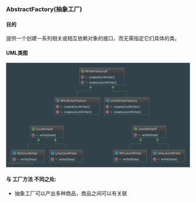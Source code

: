 ### AbstractFactory(抽象工厂)


#### 目的

 
提供一个创建一系列相关或相互依赖对象的接口，而无需指定它们具体的类。
#### UML类图


![avatar](uml/uml.png)


#### 与 工厂方法 不同之处:
* 抽象工厂可以产出多种商品，商品之间可以有关联